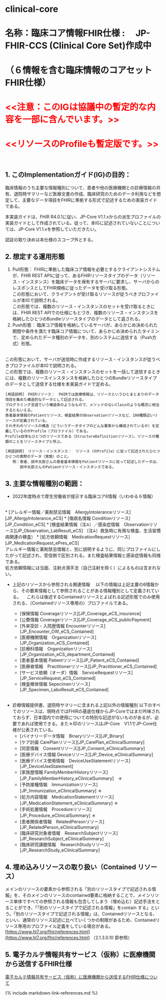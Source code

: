 <style type="text/css">

table {
  border: solid 1px black;
  border-collapse: collapse;
}
 
table td {
  border: solid 1px black;

}

table th {
  border: solid 1px black;
}
   h1 {
      counter-reset: chapter;
    }

    h2 {
      counter-reset: sub-chapter;
    }

    h3 {
      counter-reset: section;
    }

    h4 {
      counter-reset: sub-section;
    }

    h5 {
      counter-reset: composite;
    }

    h6 {
      counter-reset: sub-composite;
    }

    h1:before {
      color: black;
      counter-increment: bchapter;
      content:  " ";
    }

    h2:before {
      color: black;
      counter-increment: chapter;
      content: counter(chapter) ". ";
    }

    h3:before {
      color: black;
      counter-increment: sub-chapter;
      content: counter(chapter) "."counter(sub-chapter) ". ";
    }


    h4:before {
      color: black;
      counter-increment: section;
      content: counter(chapter) "."counter(sub-chapter) "."counter(section) " ";
    }

    h5:before {
      color: black;
      counter-increment: sub-section;
      content: counter(chapter) "."counter(sub-chapter) "."counter(section) "."counter(sub-section) " ";
    }

    h6:before {
      color: black;
      counter-increment: sub-sub-section;
      content: "　　"counter(sub-sub-section) "）";
    }

</style>


# clinical-core
# 名称：臨床コア情報FHIR仕様 : 　JP-FHIR-CCS (Clinical Core Set)作成中
#  （６情報を含む臨床情報のコアセット　FHIR仕様）

# <span style="color: red; "><<注意：このIGは協議中の暫定的な内容を一部に含んでいます。>></span>

# <span style="color: red; "><<リソースのProfileも暫定版です。>></span>

<br>

## このImplementationガイド(IG)の目的：
臨床情報のうち主要な情報種別について、患者や他の医療機関との診療情報の共有、退院時サマリーなど医療文書の作成、臨床研究のためのデータ利用などを想定して、主要なデータ項目をFHIRに準拠する形式で記述するための実装ガイドである。

本実装ガイドは、FHIR R4.0.1に従い、JP-Core V1.1.xからの派生プロファイルの実装ガイドとして作成されている。従って、本IGに記述されていないことについては、JP-Core V1.1.xを参照していただきたい。

認証の取り決めは本仕様のスコープ外とする。


## 想定する運用形態
1. Pull形態：
FHIRに準拠した臨床コア情報を必要とするクライアントシステムが、FHIR REST APIに従って、あるFHIRリソースタイプのデータ（リソース・インスタンス）を臨床データを保有するサーバに要求し、サーバからのレスポンスとしてFHIR規格に従ったデータを受け取る形態。<br>
この形態において、クライアントが受け取るリソースが従うべきプロファイルが本IGで説明される。<br>
この形態では、複数のリソース・インスタンスのセットを受け取るときには、FHIR REST APIでの仕様にもとづき、複数のリソース・インスタンスを格納したひとつのBundleリソースタイプのデータとして返される。
1. Push形態：
臨床コア情報を格納しているサーバが、あらかじめ決められた期間や条件を満たす臨床コア情報について、あらかじめ決められたタイミンで、定められたデータ種別のデータを、別のシステムに送信する（Push方式）形態。
<br>
この形態において、サーバが送信時に作成するリソース・インスタンスが従うべきプロファイルが本IGで説明される。<br>
この形態では、複数のリソース・インスタンスのセットを一括して送信するときには、複数のリソースインスタンスを格納したひとつのBundleリソースタイプのデータとして送信する仕様を本実装ガイドで定める。
 
```
[用語説明]　FHIRリソース：　FHIRでは医療情報は、リソースというひとまとまりのデータ項目を集めた構造的なデータとして記述される。
プログラミング言語でいう構造体のようなもので、メソッドのないClassのような概念に相当するともいえる。
患者基本情報のPatientリソース、検査結果のObservationリソースなど、100種類近いリソースが定義されている。
それぞれのリソースの構造（どういうデータタイプのどんな要素から構成されているか）を定義しているのがProfile（プロファイル）である。
Profile自体もひとつのリソースである（StructureDefinitionリソース）。リソースの種類のことをリソースタイプと呼ぶ。
```
```
[用語説明]　リソース・インスタンス：　リソース（のProfile）に従って記述されたひとつひとつの実際のデータ（実態）のこと。
　　例：患者、田中太郎さんの患者基本情報をPatientリソースに従って記述したデータは、
　　　　田中太郎さんのPatientリソース・インスタンスである。
```
## 主要な情報種別の範囲：
* 2022年度時点で厚生労働省が提示する臨床コア6情報（いわゆる６情報）
<br>
  * [アレルギー情報／薬剤禁忌情報　AllergyIntoleranceリソース][JP_AllergyIntolerance_eCS]
  * [傷病名情報	Conditionリソース][JP_Condition_eCS]
  * [検査結果情報（注⁂）／感染症情報　Observationリソース][JP_Observation_LabResult_eCS] （注⁂）救急時に有用な検査、生活習慣病関連の検査）
  * [処方依頼情報　MedicationRequestリソース][JP_MedicationRequest_ePres_eCS]
　<br>
アレルギー情報と薬剤禁忌情報と、別に説明するように、同じプロファイルにしたがって記述され、受信側で区別される。また検査結果情報と感染症情報も同様である。
<br>処方依頼情報には当面、注射点滴手法（自己注射を除く）によるものは含まれない。
<br>

* 上記のリソースから参照される関連情報
　以下の情報は上記主要の6情報から、その要素情報として参照されることがある情報種別として定義されている。
　これらは後述するContainedリソースとよばれる記述形態でのみ使用される、（Containedリソース専用の）プロファイルである。
  * [保険情報 Coverageリソース][JP_Coverage_eCS_insurance]
  * [公費情報 Coverageリソース][JP_Coverage_eCS_publicPayment]
  * [外来受診・入院歴情報	Encounterリソース][JP_Encounter_OW_eCS_Contained]
  * [医療機関情報　Organizationリソース][JP_Organization_eCS_Contained]
  * [診療科情報　Organizationリソース][JP_Organization_eCS_department_Contained]
  * [患者基本情報	Patientリソース][JP_Patient_eCS_Contained]
  * [医療者情報　Practitionerリソース][JP_Practitioner_eCS_Contained]
  * [サービス依頼（オーダ）情報　ServiceRequestリソース][JP_ServiceRequest_eCS_Contained]
  * [検査検体情報	Sepecimenリソース][JP_Specimen_LaboResult_eCS_Contained]
  
  <br>
- 診療情報提供書、退院時サマリーに含まれる上記以外の情報種別
以下のすべてのリソースは、現時点ではFHIRの基底仕様からJP-Coreではまだ吟味されておらず、日本国内での使用についての特別な記述がないものがあるが、必要であれば使用できる。また＊印のリソースはJP-Core　V1.1でJP-Core仕様が公表されている。
  * [バイナリーデータ情報　Binaryリソース][JP_Binary]
  * [ケア計画	CarePlanリソース][JP_CarePlan_eClinicalSummary]
  * [同意情報　Consentリソース][JP_Consent_eClinicalSummary]
  * [医療デバイス情報 Deviceリソース][JP_Device_eClinicalSummary]
  * [医療デバイス使用情報　DeviceUseStatementリソース][JP_DeviceUseStatement]
  * [家族歴情報	FamilyMemberHistoryリソース][JP_FamilyMemberHistory_eClinicalSummary]　＊
  * [予防接種情報　Immunizationリソース][JP_Immunization_eClinicalSummary] ＊
  * [処方内容情報　MedicationStatementリソース][JP_MedicationStatement_eClinicalSummary] ＊
  * [手術処置情報　Procedureリソース][JP_Procedure_eClinicalSummary] ＊
  * [患者関係者情報　RelatedPersonリソース][JP_RelatedPerson_eClinicalSummary]
  * [臨床研究対象者情報　ResearchSubjectリソース][JP_ResearchSubject_eClinicalSummary]
  * [臨床研究課題情報　ResearchStudyリソース][JP_ResearchStudy_eClinicalSummary]


## 埋め込みリソースの取り扱い（Contained リソース）
 
メインのリソースの要素から参照される「別のリソースタイプで記述される情報」を、そのメインのリソースのcontained要素に格納することで、メインリソース単体ですべての参照される情報も包含してしまう（埋め込む）記述手法をとることができ、「「別のリソースタイプで記述される情報」をcontain する」という。「別のリソースタイプで記述される情報」は、Containedリソースとなる、といい、通常のリソース記述に比べていくつかの制限があるため、Containedリソース専用のプロファイル定義をしている場合がある。
[https://www.hl7.org/fhir/references.html](https://www.hl7.org/fhir/references.html) （2.1.3.0.10 節参照）


## 電子カルテ情報共有サービス（仮称）に医療機関から送信するFHIR仕様

<A href="core6spec.html">電子カルテ情報共有サービス（仮称）に医療機関から送信するFHIR仕様について</a>


{% include markdown-link-references.md %}
